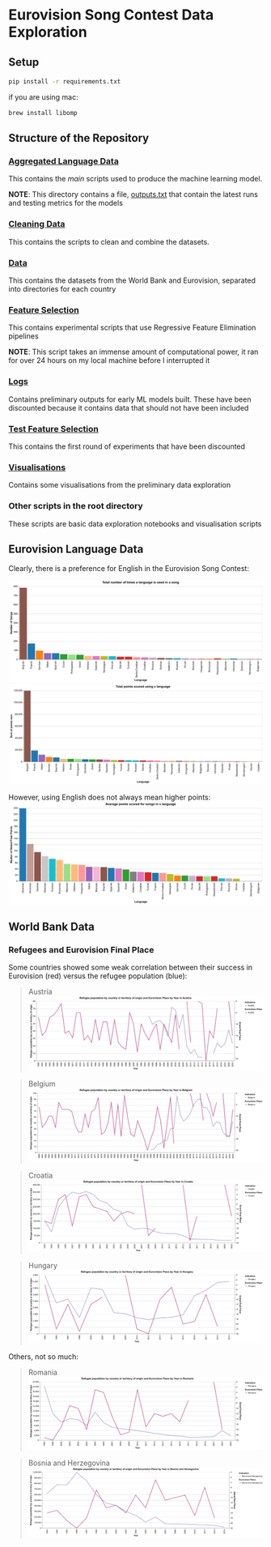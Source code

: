 # Eurovision Song Contest Data Exploration

## Setup

```sh
pip install -r requirements.txt
```

if you are using mac:
```sh
brew install libomp
```

## Structure of the Repository

### [Aggregated Language Data](./aggregated_language_data/)

This contains the _main_ scripts used to produce the machine learning model.

**NOTE**: This directory contains a file, [outputs.txt](./aggregated_language_data/outputs/outputs.txt) that contain the latest runs and testing metrics for the models

### [Cleaning Data](./cleaning_data/)

This contains the scripts to clean and combine the datasets.

### [Data](./data/)

This contains the datasets from the World Bank and Eurovision, separated into directories for each country

### [Feature Selection](./feature_selection/)

This contains experimental scripts that use Regressive Feature Elimination pipelines

**NOTE**: This script takes an immense amount of computational power, it ran for over 24 hours on my local machine before I interrupted it

### [Logs](./logs/)

Contains preliminary outputs for early ML models built. These have been discounted because it contains data that should not have been included

### [Test Feature Selection](./test_feature_selection/)

This contains the first round of experiments that have been discounted

### [Visualisations](./visualisations/)

Contains some visualisations from the preliminary data exploration

### Other scripts in the root directory

These scripts are basic data exploration notebooks and visualisation scripts

## Eurovision Language Data

Clearly, there is a preference for English in the Eurovision Song Contest:

![Times a song has used x language](visualisations/eurovision/count_chart.png)
![Total points scored by songs with x language](visualisations/eurovision/points_chart.png)

However, using English does not always mean higher points:
![Average points for songs in x language](visualisations/eurovision/averages_chart.png)

## World Bank Data

### Refugees and Eurovision Final Place

Some countries showed some weak correlation between their success in Eurovision (red) versus the refugee population (blue):

> Austria
> ![Refugees and Austria](visualisations/combined/Austria/austria_refugee_population_by_country_or_territory_of_origin.png)

> Belgium
> ![Refugees and Belgium](visualisations/combined/Belgium/belgium_refugee_population_by_country_or_territory_of_origin.png)

> Croatia
> ![Refugees and Croatia](visualisations/combined/Croatia/croatia_refugee_population_by_country_or_territory_of_origin.png)

> Hungary
> ![Refugees and Hungary](visualisations/combined/Hungary/hungary_refugee_population_by_country_or_territory_of_origin.png)

Others, not so much:

> Romania
> ![Refugees and Romania](visualisations/combined/Romania/romania_refugee_population_by_country_or_territory_of_origin.png)

> Bosnia and Herzegovina
> ![Refugees and Bosnia and Herzegovina](visualisations/combined/Bosnia_and_Herzegovina/bosnia_and_herzegovina_refugee_population_by_country_or_territory_of_origin.png)
